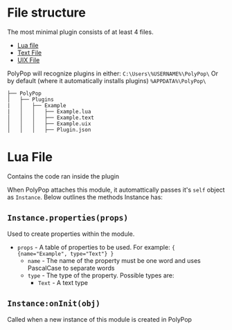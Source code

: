 # File structure

The most minimal plugin consists of at least 4 files. 

+ [Lua file](#Lua-File)
+ [Text File](#Text-File)
+ [UIX File](#UIX-File) 

PolyPop will recognize plugins in either:
`C:\Users\%USERNAME%\PolyPop\`
Or by default (where it automatically installs plugins)
`%APPDATA%\PolyPop\`

    ├── PolyPop
    │   ├── Plugins
    |   │   ├── Example
    |   │   │   ├── Example.lua
    │   │   │   ├── Example.text
    │   │   │   ├── Example.uix
    │   │   │   ├── Plugin.json

# Lua File
Contains the code ran inside the plugin

When PolyPop attaches this module, it automattically passes it's `self` object as `Instance`. Below outlines the methods Instance has:

## `Instance.properties(props)`
Used to create properties within the module.
- `props` - A table of properties to be used. For example: `{ {name="Example", type="Text"} }`
  - `name` - The name of the property must be one word and uses PascalCase to separate words
  - `type` - The type of the property. Possible types are:
    - `Text` - A text type

## `Instance:onInit(obj)`
Called when a new instance of this module is created in PolyPop
